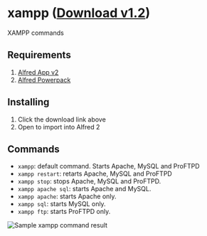 # xampp ([Download v1.2](https://github.com/dmnsgn/alfred-xampp-workflow/blob/master/XAMPP.alfredworkflow?raw=true]))

XAMPP commands

## Requirements
1. [Alfred App v2](http://www.alfredapp.com/#download)
1. [Alfred Powerpack](https://buy.alfredapp.com/)

## Installing
1. Click the download link above
2. Open to import into Alfred 2

## Commands

* `xampp`: default command. Starts Apache, MySQL and ProFTPD
* `xampp restart`: retarts Apache, MySQL and ProFTPD
* `xampp stop`: stops Apache, MySQL and ProFTPD.
* `xampp apache sql`: starts Apache and MySQL.
* `xampp apache`: starts Apache only.
* `xampp sql`: starts MySQL only.
* `xampp ftp`: starts ProFTPD only.


![][xampp]

[xampp]: ./screenshot.png "Sample xampp command result"
